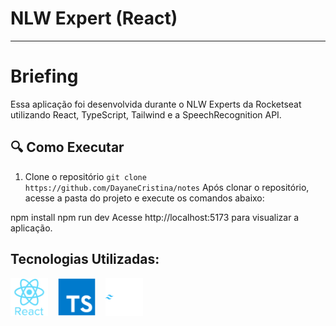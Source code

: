 # NLW Expert (React) 

---
# Briefing
Essa aplicação foi desenvolvida durante o NLW Experts da Rocketseat utilizando React, TypeScript, Tailwind e a SpeechRecognition API.

## 🔍 Como Executar
1. Clone o repositório
    `git clone https://github.com/DayaneCristina/notes`
Após clonar o repositório, acesse a pasta do projeto e execute os comandos abaixo:

npm install
npm run dev
Acesse http://localhost:5173 para visualizar a aplicação.

## **Tecnologias Utilizadas:**

<div style="display: inline_block">
  <img align="center" alt="icone-React" height="60" src="https://github.com/devicons/devicon/blob/master/icons/react/react-original-wordmark.svg">
  &nbsp;&nbsp;
  <img align="center" alt="icone-Typescript" height="60" src="https://github.com/devicons/devicon/blob/master/icons/typescript/typescript-original.svg">
  &nbsp;&nbsp;
  <img align="center" alt="icone-Tailwind" height="60" src="https://github.com/devicons/devicon/blob/master/icons/tailwindcss/tailwindcss-original-wordmark.svg">
  &nbsp;&nbsp;
</div>
